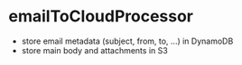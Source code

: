 # emailToCloudProcessor
- store email metadata (subject, from, to, ...) in DynamoDB
- store main body and attachments in S3
